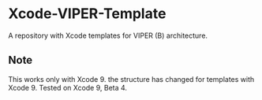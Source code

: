# Xcode-VIPER-Template
A repository with Xcode templates for VIPER (B) architecture.

## Note
This works only with Xcode 9. the structure has changed for templates with Xcode 9. Tested on Xcode 9, Beta 4.
